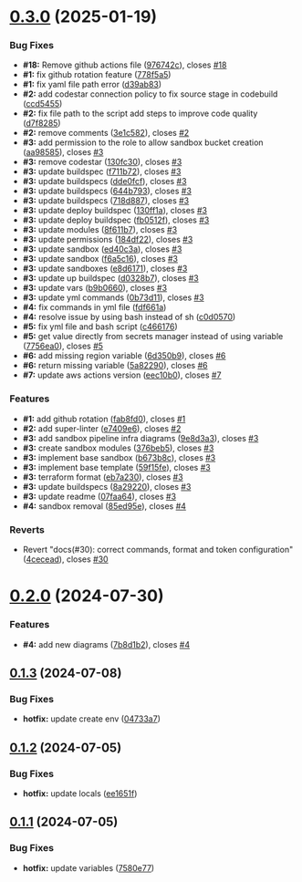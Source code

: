 # [0.3.0](https://github.com/VilnaCRM-Org/website-infrastructure/compare/v0.2.0...v0.3.0) (2025-01-19)


### Bug Fixes

* **#18:** Remove github actions file ([976742c](https://github.com/VilnaCRM-Org/website-infrastructure/commit/976742ccae7a8071b1dfd4c1201b5f39e3b9f81b)), closes [#18](https://github.com/VilnaCRM-Org/website-infrastructure/issues/18)
* **#1:** fix github rotation feature ([778f5a5](https://github.com/VilnaCRM-Org/website-infrastructure/commit/778f5a5de80599af5465a1e25488901aeb37380c))
* **#1:** fix yaml file path error ([d39ab83](https://github.com/VilnaCRM-Org/website-infrastructure/commit/d39ab8399073c0ef9eb5cc171bdb4bd01ac7e7a0))
* **#2:** add codestar connection policy to fix source stage in codebuild ([ccd5455](https://github.com/VilnaCRM-Org/website-infrastructure/commit/ccd545555452a17105f6dd701dd9b2698032fb9c))
* **#2:** fix file path to the script add steps to improve code quality ([d7f8285](https://github.com/VilnaCRM-Org/website-infrastructure/commit/d7f82856fceb15950bedd62a0d831a245d82d460))
* **#2:** remove comments ([3e1c582](https://github.com/VilnaCRM-Org/website-infrastructure/commit/3e1c582f2e919b44c40ef8e756fdcc80fbcc7f52)), closes [#2](https://github.com/VilnaCRM-Org/website-infrastructure/issues/2)
* **#3:** add permission to the role to allow sandbox bucket creation ([aa98585](https://github.com/VilnaCRM-Org/website-infrastructure/commit/aa98585070514871131dd412648dcc342d938fb9)), closes [#3](https://github.com/VilnaCRM-Org/website-infrastructure/issues/3)
* **#3:** remove codestar ([130fc30](https://github.com/VilnaCRM-Org/website-infrastructure/commit/130fc307d8bae608f1810089521c797e2d5c5701)), closes [#3](https://github.com/VilnaCRM-Org/website-infrastructure/issues/3)
* **#3:** update buildspec ([f711b72](https://github.com/VilnaCRM-Org/website-infrastructure/commit/f711b72f2bf4550c2881d2f157162e4772e9b482)), closes [#3](https://github.com/VilnaCRM-Org/website-infrastructure/issues/3)
* **#3:** update buildspecs ([dde0fcf](https://github.com/VilnaCRM-Org/website-infrastructure/commit/dde0fcf34c8aa13b990f1495babc6645cb24fb92)), closes [#3](https://github.com/VilnaCRM-Org/website-infrastructure/issues/3)
* **#3:** update buildspecs ([644b793](https://github.com/VilnaCRM-Org/website-infrastructure/commit/644b7930f655ee0f45bd61de23b54a1bd9b32d11)), closes [#3](https://github.com/VilnaCRM-Org/website-infrastructure/issues/3)
* **#3:** update buildspecs ([718d887](https://github.com/VilnaCRM-Org/website-infrastructure/commit/718d88742978fe31afd8f32f17c0ba283dd4bf7f)), closes [#3](https://github.com/VilnaCRM-Org/website-infrastructure/issues/3)
* **#3:** update deploy buildspec ([130ff1a](https://github.com/VilnaCRM-Org/website-infrastructure/commit/130ff1a2aee5d3f68f947e2e2724ec2017ff72be)), closes [#3](https://github.com/VilnaCRM-Org/website-infrastructure/issues/3)
* **#3:** update deploy buildspec ([fb0512f](https://github.com/VilnaCRM-Org/website-infrastructure/commit/fb0512fcd97ca902349ffed18edcf140dddef8d5)), closes [#3](https://github.com/VilnaCRM-Org/website-infrastructure/issues/3)
* **#3:** update modules ([8f611b7](https://github.com/VilnaCRM-Org/website-infrastructure/commit/8f611b7f088b63485de7581129aaae691b588c93)), closes [#3](https://github.com/VilnaCRM-Org/website-infrastructure/issues/3)
* **#3:** update permissions ([184df22](https://github.com/VilnaCRM-Org/website-infrastructure/commit/184df22a9895023bc6eca608048cf475ff8cdb84)), closes [#3](https://github.com/VilnaCRM-Org/website-infrastructure/issues/3)
* **#3:** update sandbox ([ed40c3a](https://github.com/VilnaCRM-Org/website-infrastructure/commit/ed40c3a777e25e4dac9bba1151b51410059119b8)), closes [#3](https://github.com/VilnaCRM-Org/website-infrastructure/issues/3)
* **#3:** update sandbox ([f6a5c16](https://github.com/VilnaCRM-Org/website-infrastructure/commit/f6a5c1612d2ba9a18ca75d3915726e90e183be11)), closes [#3](https://github.com/VilnaCRM-Org/website-infrastructure/issues/3)
* **#3:** update sandboxes ([e8d6171](https://github.com/VilnaCRM-Org/website-infrastructure/commit/e8d6171eb28e3bc13bc865a879056ce7aed9b394)), closes [#3](https://github.com/VilnaCRM-Org/website-infrastructure/issues/3)
* **#3:** update up buildspec ([d0328b7](https://github.com/VilnaCRM-Org/website-infrastructure/commit/d0328b7f5c87b07eecbffe69ad2db5db0821f592)), closes [#3](https://github.com/VilnaCRM-Org/website-infrastructure/issues/3)
* **#3:** update vars ([b9b0660](https://github.com/VilnaCRM-Org/website-infrastructure/commit/b9b0660495a27ad7e303bf21af24a504b25bb327)), closes [#3](https://github.com/VilnaCRM-Org/website-infrastructure/issues/3)
* **#3:** update yml commands ([0b73d11](https://github.com/VilnaCRM-Org/website-infrastructure/commit/0b73d1184f63d0c479213aa2d2d0a294bb46a5ac)), closes [#3](https://github.com/VilnaCRM-Org/website-infrastructure/issues/3)
* **#4:** fix commands in yml file ([fdf661a](https://github.com/VilnaCRM-Org/website-infrastructure/commit/fdf661ad131556661f06fda1cc12e81e6cdbaa6f))
* **#4:** resolve issue by using bash instead of sh ([c0d0570](https://github.com/VilnaCRM-Org/website-infrastructure/commit/c0d057017dde1aecb31ed5bb946dfc8bb21802b3))
* **#5:** fix yml file and bash script ([c466176](https://github.com/VilnaCRM-Org/website-infrastructure/commit/c4661764e6d5f85436e55bda3ce4099538ff2cb2))
* **#5:** get value directly from secrets manager instead of using variable ([7756ea0](https://github.com/VilnaCRM-Org/website-infrastructure/commit/7756ea036fd698d86eabd14042deb4077b79005c)), closes [#5](https://github.com/VilnaCRM-Org/website-infrastructure/issues/5)
* **#6:** add missing region variable ([6d350b9](https://github.com/VilnaCRM-Org/website-infrastructure/commit/6d350b9bf836c8dd21ccc80c8f7cdac04485471d)), closes [#6](https://github.com/VilnaCRM-Org/website-infrastructure/issues/6)
* **#6:** return missing variable ([5a82290](https://github.com/VilnaCRM-Org/website-infrastructure/commit/5a822900611b9297820da69c849ecde1789b4a8b)), closes [#6](https://github.com/VilnaCRM-Org/website-infrastructure/issues/6)
* **#7:** update aws actions version ([eec10b0](https://github.com/VilnaCRM-Org/website-infrastructure/commit/eec10b093d48dabe121ee51b56d69778860c3634)), closes [#7](https://github.com/VilnaCRM-Org/website-infrastructure/issues/7)


### Features

* **#1:** add github rotation ([fab8fd0](https://github.com/VilnaCRM-Org/website-infrastructure/commit/fab8fd0004be8533f1e51e105d51eeb9820afacb)), closes [#1](https://github.com/VilnaCRM-Org/website-infrastructure/issues/1)
* **#2:** add super-linter ([e7409e6](https://github.com/VilnaCRM-Org/website-infrastructure/commit/e7409e67a4369d58920cf89e1cb533fd30b05cc8)), closes [#2](https://github.com/VilnaCRM-Org/website-infrastructure/issues/2)
* **#3:** add sandbox pipeline infra diagrams ([9e8d3a3](https://github.com/VilnaCRM-Org/website-infrastructure/commit/9e8d3a365919278cf7e7ff7c66fa8697a4d37190)), closes [#3](https://github.com/VilnaCRM-Org/website-infrastructure/issues/3)
* **#3:** create sandbox modules ([376beb5](https://github.com/VilnaCRM-Org/website-infrastructure/commit/376beb5864468cbc4cc31af67cd86433c197c41d)), closes [#3](https://github.com/VilnaCRM-Org/website-infrastructure/issues/3)
* **#3:** implement base sandbox ([b673b8c](https://github.com/VilnaCRM-Org/website-infrastructure/commit/b673b8c6219575fbcded034837375b8bff9ff78d)), closes [#3](https://github.com/VilnaCRM-Org/website-infrastructure/issues/3)
* **#3:** implement base template ([59f15fe](https://github.com/VilnaCRM-Org/website-infrastructure/commit/59f15fe0bfcfc7bf31808b8ab0a6ad214973b26e)), closes [#3](https://github.com/VilnaCRM-Org/website-infrastructure/issues/3)
* **#3:** terraform format ([eb7a230](https://github.com/VilnaCRM-Org/website-infrastructure/commit/eb7a23064d265edfab6c5236942f4dcfc904091b)), closes [#3](https://github.com/VilnaCRM-Org/website-infrastructure/issues/3)
* **#3:** update buildspecs ([8a29220](https://github.com/VilnaCRM-Org/website-infrastructure/commit/8a2922089c2fa00bc283ba17c2f204eb00d8868c)), closes [#3](https://github.com/VilnaCRM-Org/website-infrastructure/issues/3)
* **#3:** update readme ([07faa64](https://github.com/VilnaCRM-Org/website-infrastructure/commit/07faa6440b6b07d5f580dea4e13ea830f0b70dc2)), closes [#3](https://github.com/VilnaCRM-Org/website-infrastructure/issues/3)
* **#4:** sandbox removal ([85ed95e](https://github.com/VilnaCRM-Org/website-infrastructure/commit/85ed95eea57c950e9c89675f993a92e24f5474c8)), closes [#4](https://github.com/VilnaCRM-Org/website-infrastructure/issues/4)


### Reverts

* Revert "docs(#30): correct commands, format and token configuration" ([4cecead](https://github.com/VilnaCRM-Org/website-infrastructure/commit/4cecead1ff0e86e55fa71479239803a4a1bc3d20)), closes [#30](https://github.com/VilnaCRM-Org/website-infrastructure/issues/30)



# [0.2.0](https://github.com/VilnaCRM-Org/website-infrastructure/compare/v0.1.3...v0.2.0) (2024-07-30)


### Features

* **#4:** add new diagrams ([7b8d1b2](https://github.com/VilnaCRM-Org/website-infrastructure/commit/7b8d1b2d4a4a641b34722f3e2c118bc577b9d69b)), closes [#4](https://github.com/VilnaCRM-Org/website-infrastructure/issues/4)



## [0.1.3](https://github.com/VilnaCRM-Org/website-infrastructure/compare/v0.1.2...v0.1.3) (2024-07-08)


### Bug Fixes

* **hotfix:** update create env ([04733a7](https://github.com/VilnaCRM-Org/website-infrastructure/commit/04733a70480ba784cf495a57c6d480ec5afd6bdd))



## [0.1.2](https://github.com/VilnaCRM-Org/website-infrastructure/compare/v0.1.1...v0.1.2) (2024-07-05)


### Bug Fixes

* **hotfix:** update locals ([ee1651f](https://github.com/VilnaCRM-Org/website-infrastructure/commit/ee1651fd9343495a203a1427ca5eb0b00ab7da17))



## [0.1.1](https://github.com/VilnaCRM-Org/website-infrastructure/compare/v0.1.0...v0.1.1) (2024-07-05)


### Bug Fixes

* **hotfix:** update variables ([7580e77](https://github.com/VilnaCRM-Org/website-infrastructure/commit/7580e7763c889a026a6fbe4a892b400434630668))



